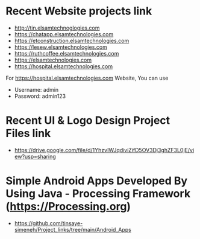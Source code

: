 # Recent Website projects link
- http://tin.elsamtechnoglogies.com
- https://chatapp.elsamtechnologies.com
- https://etconstruction.elsamtechnologies.com
- https://lesew.elsamtechnologies.com
- https://ruthcoffee.elsamtechnologies.com
- https://elsamtechnologies.com
- https://hospital.elsamtechnologies.com


For https://hospital.elsamtechnologies.com Website, You can use 
- Username: admin
- Password: admin123

# Recent UI & Logo Design Project Files link
- https://drive.google.com/file/d/1YhzvIWJqdiviZifD5OV3Dj3ghZF3L0jE/view?usp=sharing

# Simple Android Apps Developed By Using Java - Processing Framework (https://Processing.org)
- https://github.com/tinsaye-simeneh/Project_links/tree/main/Android_Apps
